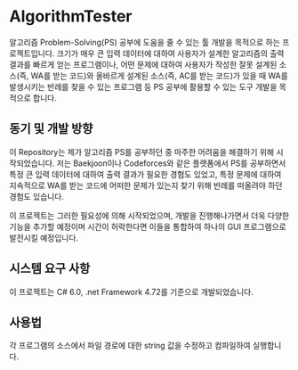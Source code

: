 # AlgorithmTester
 알고리즘 Problem-Solving(PS) 공부에 도움을 줄 수 있는 툴 개발을 목적으로 하는 프로젝트입니다.
크기가 매우 큰 입력 데이터에 대하여 사용자가 설계한 알고리즘의 출력 결과를 빠르게 얻는 프로그램이나,
어떤 문제에 대하여 사용자가 작성한 잘못 설계된 소스(즉, WA를 받는 코드)와 올바르게 설계된 소스(즉, AC를 받는 코드)가 있을 때
WA를 발생시키는 반례를 찾을 수 있는 프로그램 등 PS 공부에 활용할 수 있는 도구 개발을 목적으로 합니다.

## 동기 및 개발 방향
 이 Repository는 제가 알고리즘 PS를 공부하던 중 마주한 어려움을 해결하기 위해 시작되었습니다.
저는 Baekjoon이나 Codeforces와 같은 플랫폼에서 PS를 공부하면서 특정 큰 입력 데이터에 대하여 출력 결과가 필요한 경험도 있었고,
특정 문제에 대하여 지속적으로 WA를 받는 코드에 어떠한 문제가 있는지 찾기 위해 반례를 떠올려야 하던 경험도 있습니다.

 이 프로젝트는 그러한 필요성에 의해 시작되었으며, 개발을 진행해나가면서 더욱 다양한 기능을 추가할 예정이며
시간이 허락한다면 이들을 통합하여 하나의 GUI 프로그램으로 발전시킬 예정입니다.

## 시스템 요구 사항
 이 프로젝트는 C# 6.0, .net Framework 4.72를 기준으로 개발되었습니다.

## 사용법
 각 프로그램의 소스에서 파일 경로에 대한 string 값을 수정하고 컴파일하여 실행합니다.
 
### 
